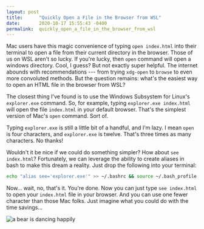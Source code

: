 ```yaml
---
layout: post
title:      "Quickly Open a File in the Browser from WSL"
date:       2020-10-17 15:55:43 -0400
permalink:  quickly_open_a_file_in_the_browser_from_wsl
---
```


Mac users have this magic convenience of typing `open index.html` into their terminal to open a file from their current directory in the browser. Those of us on WSL aren't so lucky. If you're lucky, then `open` command will open a windows directory. Cool, I guess? But not exactly super helpful. The internet abounds with recommendations --- from trying `xdg-open` to `browse` to even more convoluted methods. But the question remains: what's the easiest way to open an HTML file in the browser from WSL?

The closest thing I've found is to use the Windows Subsystem for Linux's `explorer.exe` command. So, for example, typing `explorer.exe index.html` will open the file `index.html` in your default browser. That's the simplest version of Mac's `open` command. Sort of.

Typing `explorer.exe` is still a little bit of a handful, and I'm lazy. I mean `open` is four characters, and `explorer.exe` is twelve. That's three times as many characters. No thanks!

Wouldn't it be nice if we could do something simpler? How about `see index.html`? Fortunately, we can leverage the ability to create aliases in bash to make this dream a reality. Just drop the following into your terminal:
```bash
echo "alias see='explorer.exe'" >> ~/.bashrc && source ~/.bash_profile
```

Now... wait, no, that's it. You're done. Now you can just type `see index.html` to open your `index.html` file in your browser. And you can use one fewer character than those Mac folks. Just imagine what you could do with the time savings... 

![a bear is dancing happily](https://media4.giphy.com/media/tsX3YMWYzDPjAARfeg/source.gif)
